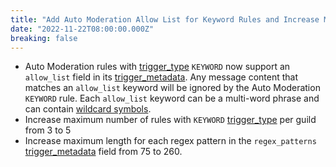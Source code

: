 ```yaml
---
title: "Add Auto Moderation Allow List for Keyword Rules and Increase Max Keyword Rules Per Guild Limit"
date: "2022-11-22T08:00:00.000Z"
breaking: false
---
```


* Auto Moderation rules with [trigger\_type](#DOCS_RESOURCES_AUTO_MODERATION/auto-moderation-rule-object-trigger-types) `KEYWORD` now support an `allow_list` field in its [trigger\_metadata](#DOCS_RESOURCES_AUTO_MODERATION/auto-moderation-rule-object-trigger-metadata). Any message content that matches an `allow_list` keyword will be ignored by the Auto Moderation `KEYWORD` rule. Each `allow_list` keyword can be a multi-word phrase and can contain [wildcard symbols](#DOCS_RESOURCES_AUTO_MODERATION/auto-moderation-rule-object-keyword-matching-strategies).
* Increase maximum number of rules with `KEYWORD` [trigger\_type](#DOCS_RESOURCES_AUTO_MODERATION/auto-moderation-rule-object-trigger-types) per guild from 3 to 5
* Increase maximum length for each regex pattern in the `regex_patterns` [trigger\_metadata](#DOCS_RESOURCES_AUTO_MODERATION/auto-moderation-rule-object-trigger-metadata) field from 75 to 260.
